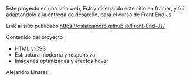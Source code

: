 
Este proyecto es una sitio web, Estoy disenando este sitio en framer, y fui adaptandolo a la entrega de desarollo, para el curso de Front End Js.

Link al sitio publicado
https://oslalejandro.github.io/Front-End-Js/

Contenido del proyecto
- HTML y CSS
- Estructura moderna y responsiva
- Imágenes optimizadas y efectos hover

Alejandro Linares.
